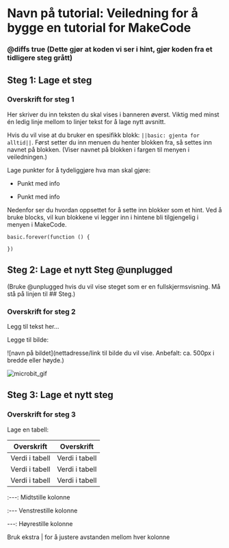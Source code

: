 # Navn på tutorial: Veiledning for å bygge en tutorial for MakeCode

### @diffs true             (Dette gjør at koden vi ser i hint, gjør koden fra et tidligere steg grått)

## Steg 1: Lage et steg

### Overskrift for steg 1

Her skriver du inn teksten du skal vises i banneren øverst. Viktig med minst én ledig linje mellom to linjer tekst for å lage nytt avsnitt.

Hvis du vil vise at du bruker en spesifikk blokk: ``||basic: gjenta for alltid||``. Først setter du inn menuen du henter blokken fra, så settes inn navnet på blokken. (Viser navnet på blokken i fargen til menyen i veiledningen.)

Lage punkter for å tydeliggjøre hva man skal gjøre:

- Punkt med info

- Punkt med info

Nedenfor ser du hvordan oppsettet for å sette inn blokker som et hint. Ved å bruke blocks, vil kun blokkene vi legger inn i hintene bli tilgjengelig i menyen i MakeCode.

```blocks
basic.forever(function () {
    
})
```

## Steg 2: Lage et nytt Steg @unplugged 

(Bruke @unplugged hvis du vil vise steget som er en fullskjermsvisning. Må stå på linjen til ## Steg.)

### Overskrift for steg 2

Legg til tekst her...

Legge til bilde:

![navn på bildet](nettadresse/link til bilde du vil vise. Anbefalt: ca. 500px i bredde eller høyde.) 

![microbit_gif](https://pxt.azureedge.net/blob/7c747185fef1b4f8069beb3c5c2820a5503c64a0/static/mb/projects/flashing-heart/sim.gif)

## Steg 3: Lage et nytt steg

### Overskrift for steg 3

Lage en tabell:

|   Overskrift   |   Overskrift   |
| :------------: | :------------: |
| Verdi i tabell | Verdi i tabell |
| Verdi i tabell | Verdi i tabell |
| Verdi i tabell | Verdi i tabell |

:---: Midtstille kolonne

:---  Venstrestille kolonne

---: Høyrestille kolonne

Bruk ekstra | for å justere avstanden mellom hver kolonne